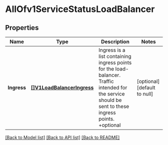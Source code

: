 # AllOfv1ServiceStatusLoadBalancer

## Properties
Name | Type | Description | Notes
------------ | ------------- | ------------- | -------------
**Ingress** | [**[]V1LoadBalancerIngress**](v1.LoadBalancerIngress.md) | Ingress is a list containing ingress points for the load-balancer. Traffic intended for the service should be sent to these ingress points. +optional | [optional] [default to null]

[[Back to Model list]](../README.md#documentation-for-models) [[Back to API list]](../README.md#documentation-for-api-endpoints) [[Back to README]](../README.md)

